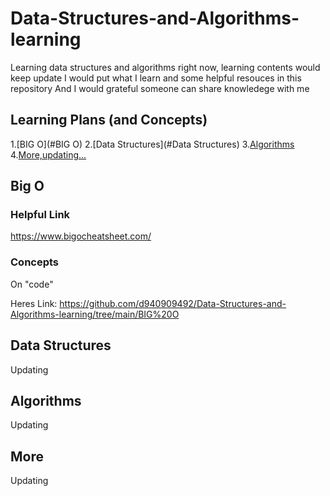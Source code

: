 # Data-Structures-and-Algorithms-learning
Learning data structures and algorithms right now, learning contents
would keep update
I would put what I learn and some helpful resouces in this repository
And I would grateful someone can share knowledege with me

## Learning Plans (and Concepts)
1.[BIG O](#BIG O)
2.[Data Structures](#Data Structures)
3.[Algorithms](#Algorithms)
4.[More,updating...](#More)


## Big O
### Helpful Link
https://www.bigocheatsheet.com/


### Concepts
On "code"

Heres Link: https://github.com/d940909492/Data-Structures-and-Algorithms-learning/tree/main/BIG%20O


## Data Structures
Updating


## Algorithms
Updating


## More
Updating
